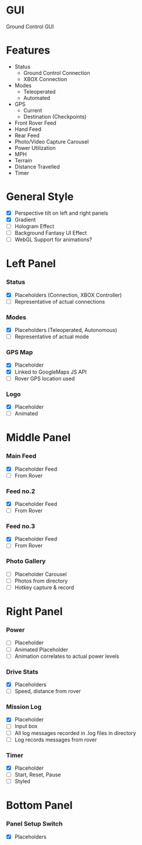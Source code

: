 # GUI
Ground Control GUI

# Features

* Status
  * Ground Control Connection
  * XBOX Connection
* Modes
  * Teleoperated
  * Automated
* GPS
  * Current
  * Destination (Checkpoints)
* Front Rover Feed
* Hand Feed
* Rear Feed
* Photo/Video Capture Carousel
* Power Utilization
* MPH
* Terrain
* Distance Travelled
* Timer

# General Style

- [x] Perspective tilt on left and right panels
- [x] Gradient
- [ ] Hologram Effect
- [ ] Background Fantasy UI Effect
- [ ] WebGL Support for animations?

# Left Panel

### Status

- [x] Placeholders (Connection, XBOX Controller)
- [ ] Representative of actual connections

### Modes
- [x] Placeholders (Teleoperated, Autonomous)
- [ ] Representative of actual mode

### GPS Map
- [x] Placeholder
- [x] Linked to GoogleMaps JS API
- [ ] Rover GPS location used

### Logo
- [x] Placeholder
- [ ] Animated

# Middle Panel

### Main Feed
- [x] Placeholder Feed
- [ ] From Rover

### Feed no.2
- [x] Placeholder Feed
- [ ] From Rover

### Feed no.3
- [x] Placeholder Feed
- [ ] From Rover

### Photo Gallery
- [ ] Placeholder Carousel
- [ ] Photos from directory
- [ ] Hotkey capture & record

# Right Panel

### Power
- [ ] Placeholder
- [ ] Animated Placeholder
- [ ] Animation correlates to actual power levels

### Drive Stats
- [x] Placeholders
- [ ] Speed, distance from rover

### Mission Log
- [x] Placeholder
- [ ] Input box
- [ ] All log messages recorded in .log files in directory
- [ ] Log records messages from rover

### Timer
- [x] Placeholder
- [ ] Start, Reset, Pause
- [ ] Styled

# Bottom Panel

### Panel Setup Switch
- [X] Placeholders
